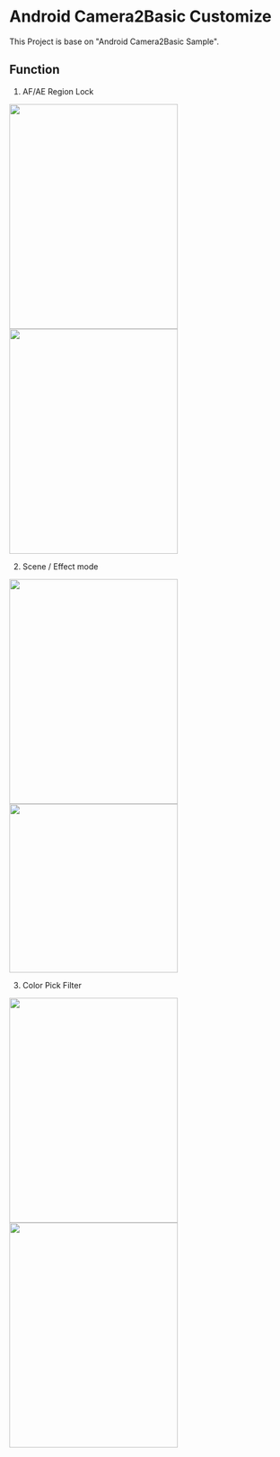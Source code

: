 
Android Camera2Basic Customize
===================================
This Project is base on "Android Camera2Basic Sample".

Function
------------
1. AF/AE Region Lock

<img src="https://user-images.githubusercontent.com/58414656/70021270-77c67900-15d3-11ea-9835-fb74e730a83f.PNG" width="300px" height="400px"> <img src="https://user-images.githubusercontent.com/58414656/70021275-7a28d300-15d3-11ea-95d3-db9ab318aaf6.PNG" width="300px" height="400px">

2. Scene / Effect mode

<img src="https://user-images.githubusercontent.com/58414656/70021341-bd834180-15d3-11ea-95fe-bdb6d06f233a.jpg" width="300px" height="400px"> <img src="https://user-images.githubusercontent.com/58414656/70021344-beb46e80-15d3-11ea-85bc-17cad845f652.jpg" width="300px" heigth="400px">

3. Color Pick Filter

<img src="https://user-images.githubusercontent.com/58414656/70021380-e4da0e80-15d3-11ea-98c2-aa040a86716b.jpg" width="300px" height="400px"> <img src="https://user-images.githubusercontent.com/58414656/70021384-e6a3d200-15d3-11ea-987a-5fac3b4c26f6.jpg" width="300px" height="400px">


